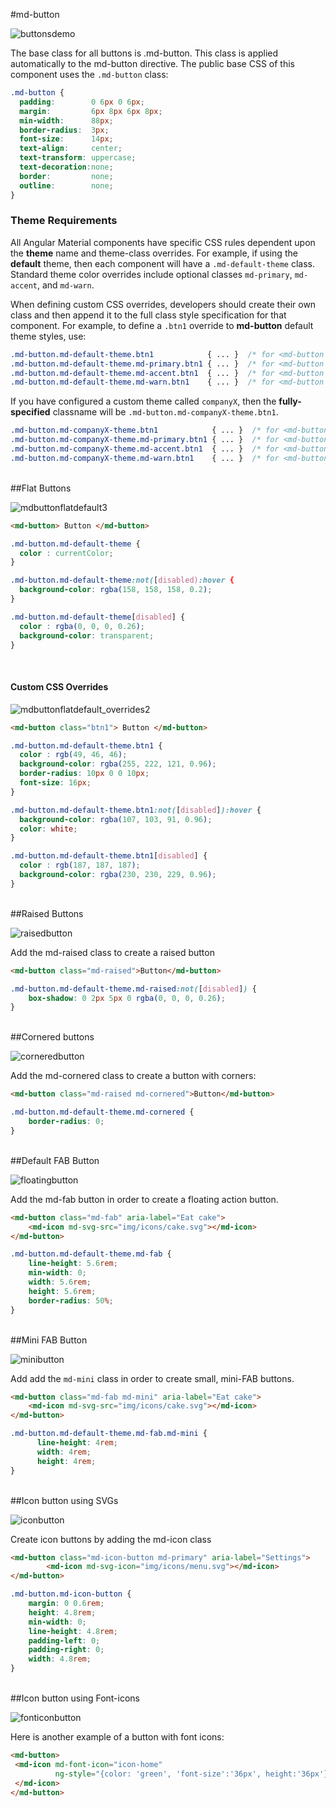 #md-button

![buttonsdemo](https://cloud.githubusercontent.com/assets/210413/7947020/fafde934-093f-11e5-9584-27eb2deedd0f.png)


The base class for all buttons is .md-button. This class is applied automatically to the md-button directive. The public base CSS of this component uses the `.md-button` class:

```css
.md-button {      
  padding:        0 6px 0 6px;
  margin:         6px 8px 6px 8px;
  min-width:      88px;
  border-radius:  3px;
  font-size:      14px;
  text-align:     center;
  text-transform: uppercase;
  text-decoration:none;
  border:         none;
  outline:        none;
}
```

### Theme Requirements

All Angular Material components have specific CSS rules dependent upon the **theme** name and theme-class overrides.
For example, if using the **default** theme, then each component will have a `.md-default-theme` class. Standard theme color overrides include optional classes `md-primary`, `md-accent`, and `md-warn`.

When defining custom CSS overrides, developers should create their own class and then append it to the full class style specification for that component. For example, to define a `.btn1` override to **md-button** default theme styles,  use:

```css
.md-button.md-default-theme.btn1            { ... }  /* for <md-button class="btn1" ...> */
.md-button.md-default-theme.md-primary.btn1 { ... }  /* for <md-button class="md-primary btn1" ...> */
.md-button.md-default-theme.md-accent.btn1  { ... }  /* for <md-button class="md-accent btn1" ...> */
.md-button.md-default-theme.md-warn.btn1    { ... }  /* for <md-button class="md-warn btn1" ...> */
```

If you have configured a custom theme called `companyX`, then the **fully-specified** classname will be `.md-button.md-companyX-theme.btn1`.

```css
.md-button.md-companyX-theme.btn1            { ... }  /* for <md-button class="btn1" /> */
.md-button.md-companyX-theme.md-primary.btn1 { ... }  /* for <md-button class="md-primary btn1" /> */
.md-button.md-companyX-theme.md-accent.btn1  { ... }  /* for <md-button class="md-accent btn1" /> */
.md-button.md-companyX-theme.md-warn.btn1    { ... }  /* for <md-button class="md-warn btn1" /> */
```


<br/>
##Flat Buttons

![mdbuttonflatdefault3](https://cloud.githubusercontent.com/assets/210413/7945984/bda14884-0939-11e5-9196-131ded20ca77.png)

```html 
<md-button> Button </md-button> 
```
```css
.md-button.md-default-theme { 
  color : currentColor; 
}
```

```css
.md-button.md-default-theme:not([disabled):hover { 
  background-color: rgba(158, 158, 158, 0.2);
}
```
```css
.md-button.md-default-theme[disabled] { 
  color : rgba(0, 0, 0, 0.26);
  background-color: transparent;
}
```

<br/>

#### Custom CSS Overrides 

![mdbuttonflatdefault_overrides2](https://cloud.githubusercontent.com/assets/210413/7945987/c1b1c700-0939-11e5-879c-ba804ca03267.png)


```html 
<md-button class="btn1"> Button </md-button> 
```
```css
.md-button.md-default-theme.btn1 { 
  color : rgb(49, 46, 46);
  background-color: rgba(255, 222, 121, 0.96);
  border-radius: 10px 0 0 10px;
  font-size: 16px;
}
```

```css
.md-button.md-default-theme.btn1:not([disabled]):hover { 
  background-color: rgba(107, 103, 91, 0.96);
  color: white;
}
```

```css
.md-button.md-default-theme.btn1[disabled] { 
  color : rgb(187, 187, 187);
  background-color: rgba(230, 230, 229, 0.96);
}
```

<br/>
##Raised Buttons

![raisedbutton](https://cloud.githubusercontent.com/assets/1292882/7254163/fe898728-e849-11e4-943b-a9cd88ec9573.PNG)

Add the md-raised class to create a raised button

```html
<md-button class="md-raised">Button</md-button>
```

```css
.md-button.md-default-theme.md-raised:not([disabled]) {
    box-shadow: 0 2px 5px 0 rgba(0, 0, 0, 0.26);
}
```

<br/>
##Cornered buttons

![corneredbutton](https://cloud.githubusercontent.com/assets/1292882/7254379/682592ac-e84b-11e4-8d33-78314cea8bda.PNG)

Add the md-cornered class to create a button with corners:

```html
<md-button class="md-raised md-cornered">Button</md-button>
```

```css
.md-button.md-default-theme.md-cornered {
    border-radius: 0; 
}
```

<br/>
##Default FAB Button

![floatingbutton](https://cloud.githubusercontent.com/assets/1292882/7254736/8fec7ee8-e84d-11e4-9cf9-58ea9221c3c2.PNG)

Add the md-fab button in order to create a floating action button.

```html
<md-button class="md-fab" aria-label="Eat cake">
	<md-icon md-svg-src="img/icons/cake.svg"></md-icon>
</md-button>
```
```css
.md-button.md-default-theme.md-fab {
	line-height: 5.6rem;
	min-width: 0;
	width: 5.6rem;
	height: 5.6rem;
	border-radius: 50%;
}
```

<br/>
##Mini FAB Button

![minibutton](https://cloud.githubusercontent.com/assets/1292882/7273617/1fcca280-e8fe-11e4-9588-231a9e860be1.PNG)

Add add the `md-mini` class in order to create small, mini-FAB buttons. 

```html
<md-button class="md-fab md-mini" aria-label="Eat cake">
	<md-icon md-svg-src="img/icons/cake.svg"></md-icon>
</md-button>
```

```css
.md-button.md-default-theme.md-fab.md-mini {
      line-height: 4rem;
      width: 4rem;
      height: 4rem;
}
```

<br/>
##Icon button using SVGs

![iconbutton](https://cloud.githubusercontent.com/assets/1292882/7273908/d701bd8a-e900-11e4-84c7-44c580c7372d.PNG)

Create icon buttons by adding the md-icon class

```html
<md-button class="md-icon-button md-primary" aria-label="Settings">
        <md-icon md-svg-icon="img/icons/menu.svg"></md-icon>
</md-button>
```
```css
.md-button.md-icon-button {
    margin: 0 0.6rem;
    height: 4.8rem;
    min-width: 0;
    line-height: 4.8rem;
    padding-left: 0;
    padding-right: 0;
    width: 4.8rem; 
}
```

<br/>
##Icon button using Font-icons


![fonticonbutton](https://cloud.githubusercontent.com/assets/1292882/7670414/f57721ba-fcab-11e4-9a22-67970063797c.PNG)

Here is another example of a button with font icons:

```html
<md-button>
 <md-icon md-font-icon="icon-home" 
          ng-style="{color: 'green', 'font-size':'36px', height:'36px'}" >
 </md-icon>
</md-button>
```


